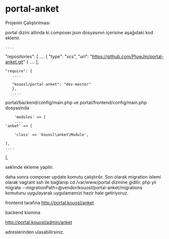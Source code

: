 # portal-anket
Projenin Çalıştırılması

portal dizini altinda ki composer.json dosyasının içerisine aşağıdaki kod eklenir.


    ....
   "repositories": [
        ....
        {
        "type": "vcs",
        "url": "https://github.com/PluwJin/portal-anket.git"
    }
    ....
    ],
    
    
    "require": { 
       ....
    
       "kouosl/portal-anket": "dev-master"
       },
       ....
       
 
       
portal/backend/config/main.php ve portal/frontend/config/main.php dosyasinda

        'modules' => [
        ....
    'anket' => [

        'class' => 'kouosl\anket\Module',

    ],
    ....
],



seklinde ekleme yapilir.

daha sonra composer update komutu çalıştırılır.
Son olarak migration islemi olarak vagrant ssh ile bağlanıp  cd /var/www/portal dizinine gidilir.
php yii migrate --migrationPath=@vendor/kouosl/portal-anket/migrations
komutunu uygulayarak uygulamamizi hazir hale getiriyoruz.

frontend tarafina http://portal.kouosl/anket

backend kismina

http://portal.kouosl/admin/anket

adreslerinden ulasabilirsiniz.

